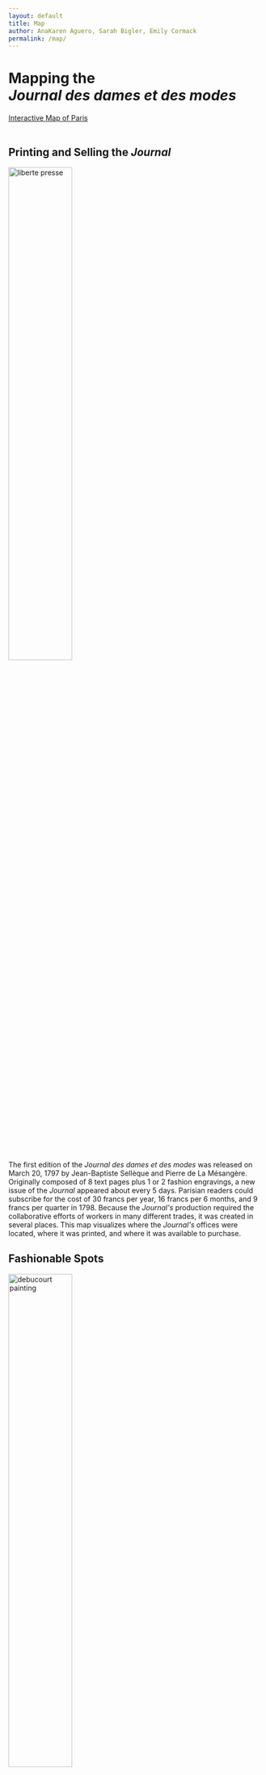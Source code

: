 ```yaml
---
layout: default
title: Map
author: AnaKaren Aguero, Sarah Bigler, Emily Cormack
permalink: /map/
---
```


# Mapping the <br> _Journal des dames et des modes_

<div class="map"><a class="map-link" href="{{ site.baseurl }}/interactivemap/">Interactive Map of Paris</a></div><br>

<div class="jdmspots">
    <h2>Printing and Selling the <i>Journal</i></h2>
       <img src="{{ site.baseurl }}/images/liberte-presse.jpg" alt="liberte presse" width="50%"/>
       <p>The first edition of the <i>Journal des dames et des modes</i> was released on March 20, 1797 by Jean-Baptiste Sellèque and Pierre de La Mésangère. Originally composed of 8 text pages plus 1 or 2 fashion engravings, a new issue of the <i>Journal</i> appeared about every 5 days. Parisian readers could subscribe for the cost of 30 francs per year, 16 francs per 6 months, and 9 francs per quarter in 1798. Because the <i>Journal's</i> production required the collaborative efforts of workers in many different trades, it was created in several places. This map visualizes where the <i>Journal's</i> offices were located, where it was printed, and where it was available to purchase.</p>
       </div>

<div class="fashionspots">
    <h2>Fashionable Spots</h2>
       <img src="{{ site.baseurl }}/images/debucourt-painting.jpg" alt="debucourt painting" width="50%"/>
       <p>This map documents the fashion hotspots named in captions to <i>Journal des dames et des modes</i> plates. In the earliest and most radical years of the JDM, 1797-1798, these 38 plates cite 18 specific locations in Paris where the fashions illustrated were seen. Unlike any other fashion plates from the period, these depict women alone in urban streets and public spaces. The locations mentioned by the JDM are mainly theaters and parks—spaces of spectacle and display concentrated in the northwestern part of the city. While a few of these places survive, many have disappeared. The map allows us to see how close these places were to each other, and to the offices of the JDM, forming a network of fashionable sociability in revolutionary Paris.</p>
       </div>
